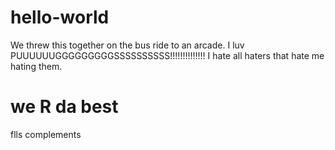 # hello-world
We threw this together on the bus ride to an arcade.
I luv PUUUUUUGGGGGGGGGSSSSSSSSSS!!!!!!!!!!!!!!
I hate all haters that hate me hating them.
# we R da best
flls complements
